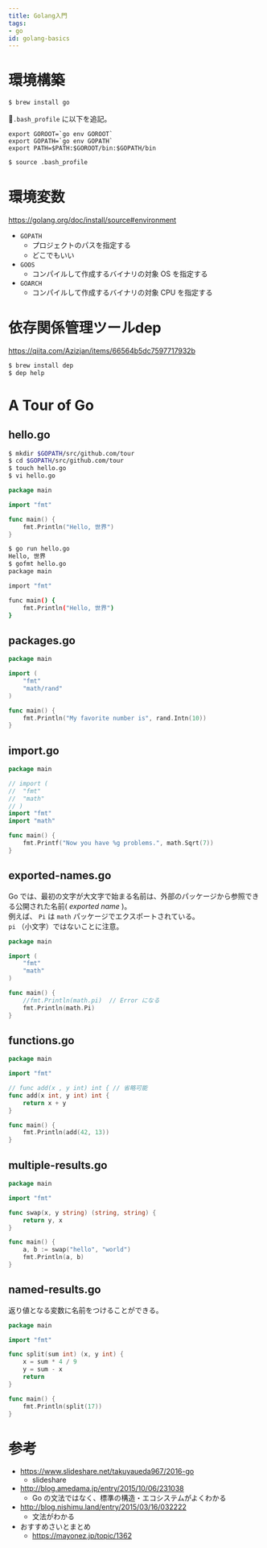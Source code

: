 ```yaml
---
title: Golang入門
tags:
- go
id: golang-basics
---
```


# 環境構築

```bash
$ brew install go
```

`.bash_profile` に以下を追記。

```
export GOROOT=`go env GOROOT`
export GOPATH=`go env GOPATH`
export PATH=$PATH:$GOROOT/bin:$GOPATH/bin
```

```bash
$ source .bash_profile
```

# 環境変数

https://golang.org/doc/install/source#environment

- `GOPATH`
    - プロジェクトのパスを指定する
    - どこでもいい
- `GOOS`
    - コンパイルして作成するバイナリの対象 OS を指定する
- `GOARCH`
    - コンパイルして作成するバイナリの対象 CPU を指定する

# 依存関係管理ツールdep

https://qiita.com/Azizjan/items/66564b5dc7597717932b

```bash
$ brew install dep
$ dep help
```

# A Tour of Go

## hello.go

```bash
$ mkdir $GOPATH/src/github.com/tour
$ cd $GOPATH/src/github.com/tour
$ touch hello.go
$ vi hello.go
```

```go:hello.go
package main

import "fmt"

func main() {
	fmt.Println("Hello, 世界")
}
```

```bash
$ go run hello.go
Hello, 世界
$ gofmt hello.go
package main

import "fmt"

func main() {
	fmt.Println("Hello, 世界")
}
```

## packages.go

```go:packages.go
package main

import (
	"fmt"
	"math/rand"
)

func main() {
	fmt.Println("My favorite number is", rand.Intn(10))
}
```

## import.go

```go:import.go
package main

// import (
// 	"fmt"
// 	"math"
// )
import "fmt"
import "math"

func main() {
	fmt.Printf("Now you have %g problems.", math.Sqrt(7))
}
```

## exported-names.go

Go では、最初の文字が大文字で始まる名前は、外部のパッケージから参照できる公開された名前( *exported name* )。  
例えば、 `Pi` は `math` パッケージでエクスポートされている。  
`pi` （小文字）ではないことに注意。

```go:exported-name.go
package main

import (
	"fmt"
	"math"
)

func main() {
	//fmt.Println(math.pi)  // Error になる
    fmt.Println(math.Pi)
}
```

## functions.go

```go:functions.go
package main

import "fmt"

// func add(x , y int) int { // 省略可能
func add(x int, y int) int {
	return x + y
}

func main() {
	fmt.Println(add(42, 13))
}
```

## multiple-results.go

```go:multiple-results.go
package main

import "fmt"

func swap(x, y string) (string, string) {
	return y, x
}

func main() {
	a, b := swap("hello", "world")
	fmt.Println(a, b)
}
```

## named-results.go

返り値となる変数に名前をつけることができる。

```go:named-results.go
package main

import "fmt"

func split(sum int) (x, y int) {
	x = sum * 4 / 9
	y = sum - x
	return
}

func main() {
	fmt.Println(split(17))
}
```


# 参考

- https://www.slideshare.net/takuyaueda967/2016-go
    - slideshare
- http://blog.amedama.jp/entry/2015/10/06/231038
    - Go の文法ではなく、標準の構造・エコシステムがよくわかる
- http://blog.nishimu.land/entry/2015/03/16/032222
    - 文法がわかる
- おすすめさいとまとめ
    - https://mayonez.jp/topic/1362